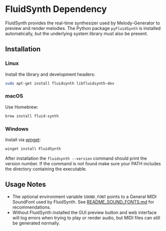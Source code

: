 # FluidSynth Dependency

FluidSynth provides the real-time synthesizer used by Melody-Generator to preview
and render melodies. The Python package `pyFluidSynth` is installed
automatically, but the underlying system library must also be present.

## Installation

### Linux
Install the library and development headers:
```bash
sudo apt-get install fluidsynth libfluidsynth-dev
```

### macOS
Use Homebrew:
```bash
brew install fluid-synth
```

### Windows
Install via [winget](https://learn.microsoft.com/windows/package-manager/winget/):
```powershell
winget install FluidSynth
```

After installation the `fluidsynth --version` command should print the version
number. If the command is not found make sure your PATH includes the directory
containing the executable.

## Usage Notes

- The optional environment variable `SOUND_FONT` points to a General MIDI
  SoundFont used by FluidSynth. See [README_SOUND_FONTS.md](README_SOUND_FONTS.md)
  for recommendations.
- Without FluidSynth installed the GUI preview button and web interface will
  log errors when trying to play or render audio, but MIDI files can still be
  generated normally.

